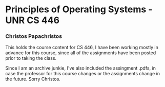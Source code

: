 # Principles of Operating Systems - UNR CS 446
### Christos Papachristos

This holds the course content for CS 446, I have been working mostly in advance for this course, since all of the assignments have been posted prior to taking the class.

Since I am an archive junkie, I've also included the assingment .pdfs, in case the professor for this course changes or the assignments change in the future. Sorry Christos.

